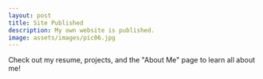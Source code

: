 ```yaml
---
layout: post
title: Site Published
description: My own website is published.
image: assets/images/pic06.jpg
---
```


Check out my resume, projects, and the "About Me" page to learn all about me!
